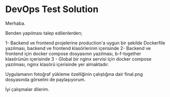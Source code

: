 # DevOps Test Solution 

Merhaba. 

Benden yapılması talep edilenlerden;

1- Backend ve frontend projelerine production'a uygun bir şekilde Dockerfile yazılması,
  backend ve frontend klasörlerinin içerisinde
2- Backend ve frontend için docker compose dosyasının yazılması,
  b-f-together klasörünün içerisinde
3 - Global bir nginx servisi için docker compose yazılması, 
  nginx klasörü içerisinde yer almaktadır. 


Uygulamanın fotoğraf yükleme özelliğinin çalıştığına dair final.png dosyasında görselini de paylaşıyorum. 

İyi çalışmalar dilerim.




